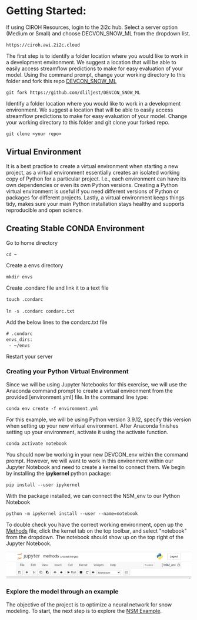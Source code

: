 
# Getting Started:

If using CIROH Resources, login to the 2i2c hub. Select a server option (Medium or Small) and choose DECVON_SNOW_ML from the dropdown list. 
    
    https://ciroh.awi.2i2c.cloud
    
The first step is to identify a folder location where you would like to work in a development environment.
We suggest a location that will be able to easily access streamflow predictions to make for easy evaluation of your model.
Using the command prompt, change your working directory to this folder and fork this repo [DEVCON_SNOW_ML](https://github.com/dliljest/DEVCON_SNOW_ML)

    git fork https://github.com/dliljest/DEVCON_SNOW_ML

Identify a folder location where you would like to work in a development environment.
We suggest a location that will be able to easily access streamflow predictions to make for easy evaluation of your model.
Change your working directory to this folder and git clone your forked repo. 

    git clone <your repo>

## Virtual Environment
It is a best practice to create a virtual environment when starting a new project, as a virtual environment essentially creates an isolated working copy of Python for a particular project. 
I.e., each environment can have its own dependencies or even its own Python versions.
Creating a Python virtual environment is useful if you need different versions of Python or packages for different projects.
Lastly, a virtual environment keeps things tidy, makes sure your main Python installation stays healthy and supports reproducible and open science.

## Creating Stable CONDA Environment
Go to home directory
```
cd ~
```
Create a envs directory
```
mkdir envs
```
Create .condarc file and link it to a text file
```
touch .condarc

ln -s .condarc condarc.txt
```
Add the below lines to the condarc.txt file
```
# .condarc
envs_dirs:
 - ~/envs
```
Restart your server

### Creating your Python Virtual Environment
Since we will be using Jupyter Notebooks for this exercise, we will use the Anaconda command prompt to create a virtual environment from the provided [environment.yml] file. 
In the command line type: 

    conda env create -f environment.yml

For this example, we will be using Python version 3.9.12, specify this version when setting up your new virtual environment.
After Anaconda finishes setting up your environment, activate it using the activate function.

    conda activate notebook 

You should now be working in your new DEVCON_env within the command prompt. 
However, we will want to work in this environment within our Jupyter Notebook and need to create a kernel to connect them.
We begin by installing the **ipykernel** python package:

    pip install --user ipykernel

With the package installed, we can connect the NSM_env to our Python Notebook

    python -m ipykernel install --user --name=notebook 

To double check you have the correct working environment, open up the [Methods](./workbook/NSM_Example/methods.ipynb) file, click the kernel tab on the top toolbar, and select "notebook" from the dropdown. 
The notebook should show up on the top right of the Jupyter Notebook.

![environment](./workbook/NSM_Example/Images/NSM-Kernel.JPG)

### Explore the model through an example

The objective of the project is to optimize a neural network for snow modeling.
To start, the next step is to explore the [NSM Example](./workbook/NSM_Example/methods.ipynb).
